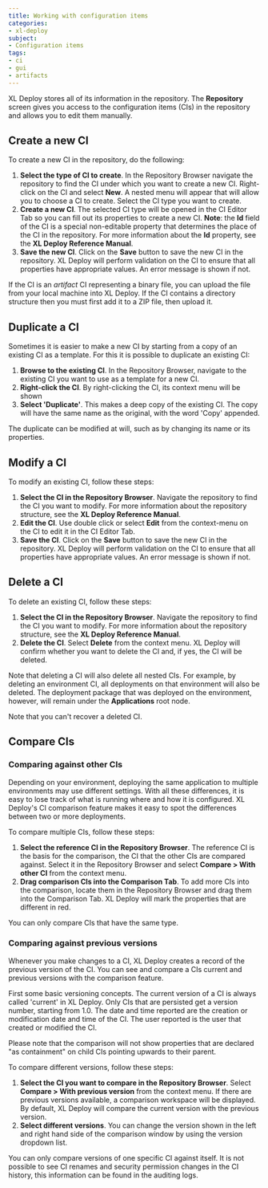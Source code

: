 ```yaml
---
title: Working with configuration items
categories:
- xl-deploy
subject:
- Configuration items
tags:
- ci
- gui
- artifacts
---
```


XL Deploy stores all of its information in the repository. The **Repository** screen gives you access to the configuration items (CIs) in the repository and allows you to edit them manually.

## Create a new CI

To create a new CI in the repository, do the following:

1. **Select the type of CI to create**. In the Repository Browser navigate the repository to find the CI under which you want to create a new CI. Right-click on the CI and select **New**. A nested menu will appear that will allow you to choose a CI to create. Select the CI type you want to create.
2. **Create a new CI**. The selected CI type will be opened in the CI Editor Tab so you can fill out its properties to create a new CI. **Note**: the **Id** field of the CI is a special non-editable property that determines the place of the CI in the repository. For more information about the **Id** property, see the **XL Deploy Reference Manual**.
3. **Save the new CI**. Click on the **Save** button to save the new CI in the repository. XL Deploy will perform validation on the CI to ensure that all properties have appropriate values. An error message is shown if not.

If the CI is an _artifact_ CI representing a binary file, you can upload the file from your local machine into XL Deploy. If the CI contains a directory structure then you must first add it to a ZIP file, then upload it. 

## Duplicate a CI

Sometimes it is easier to make a new CI by starting from a copy of an existing CI as a template. For this it is possible to duplicate an existing CI:

1. **Browse to the existing CI**. In the Repository Browser, navigate to the existing CI you want to use as a template for a new CI.
2. **Right-click the CI**. By right-clicking the CI, its context menu will be shown
3. **Select 'Duplicate'**. This makes a deep copy of the existing CI. The copy will have the same name as the original, with the word 'Copy' appended.

The duplicate can be modified at will, such as by changing its name or its properties.

## Modify a CI

To modify an existing CI, follow these steps:

1. **Select the CI in the Repository Browser**. Navigate the repository to find the CI you want to modify. For more information about the repository structure, see the **XL Deploy Reference Manual**.
2. **Edit the CI**. Use double click or select **Edit** from the context-menu on the CI to edit it in the CI Editor Tab.
3. **Save the CI**. Click on the **Save** button to save the new CI in the repository. XL Deploy will perform validation on the CI to ensure that all properties have appropriate values. An error message is shown if not.

## Delete a CI

To delete an existing CI, follow these steps:

1. **Select the CI in the Repository Browser**. Navigate the repository to find the CI you want to modify. For more information about the repository structure, see the **XL Deploy Reference Manual**.
2. **Delete the CI**. Select **Delete** from the context menu. XL Deploy will confirm whether you want to delete the CI and, if yes, the CI will be deleted.

Note that deleting a CI will also delete all nested CIs. For example, by deleting an environment CI, all deployments on that environment will also be deleted. The deployment package that was deployed on the environment, however, will remain under the **Applications** root node.

Note that you can't recover a deleted CI.

## Compare CIs

### Comparing against other CIs

Depending on your environment, deploying the same application to multiple environments may use different settings. With all these differences, it is easy to lose track of what is running where and how it is configured. XL Deploy's CI comparison feature makes it easy to spot the differences between two or more deployments.

To compare multiple CIs, follow these steps:

1. **Select the reference CI in the Repository Browser**. The reference CI is the basis for the comparison, the CI that the other CIs are compared against. Select it in the Repository Browser and select **Compare > With other CI** from the context menu.
2. **Drag comparison CIs into the Comparison Tab**. To add more CIs into the comparison, locate them in the Repository Browser and drag them into the Comparison Tab. XL Deploy will mark the properties that are different in red.

You can only compare CIs that have the same type.

### Comparing against previous versions

Whenever you make changes to a CI, XL Deploy creates a record of the previous version of the CI. You can see and compare a CIs current and previous versions with the comparison feature.

First some basic versioning concepts. The current version of a CI is always called 'current' in XL Deploy. Only CIs that are persisted get a version number, starting from 1.0. The date and time reported are the creation or modification date and time of the CI. The user reported is the user that created or modified the CI.

Please note that the comparison will not show properties that are declared "as containment" on child CIs pointing upwards to their parent.

To compare different versions, follow these steps:

1. **Select the CI you want to compare in the Repository Browser**. Select **Compare > With previous version** from the context menu. If there are previous versions available, a comparison workspace will be displayed. By default, XL Deploy will compare the current version with the previous version.
2. **Select different versions**. You can change the version shown in the left and right hand side of the comparison window by using the version dropdown list.

You can only compare versions of one specific CI against itself. It is not possible to see CI renames and security permission changes in the CI history, this information can be found in the auditing logs.
